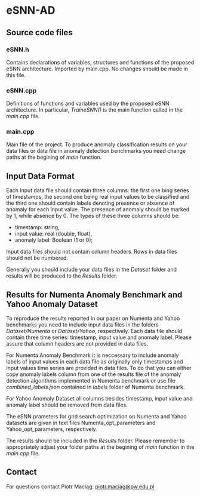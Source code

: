 # eSNN-AD

## Source code files

### eSNN.h

Contains declarations of variables, structures and functions of the proposed eSNN architecture. Imported by main.cpp. No changes should be made in this file.

### eSNN.cpp

Definitions of functions and variables used by the proposed eSNN architecture. In particular, *TraineSNN()* is the main function called in the *main.cpp* file.

### main.cpp

Main file of the project. To produce anomaly classification results on your data files or data file in anomaly detection benchmarks you need change paths at the begining of *main* function. 


## Input Data Format

Each input data file should contain three columns: the first one bing series of timestamps, the second one being real input values to be classified and the third one should contain labels denoting presence or absence of anomaly for each input value. The presence of anomaly should be marked by 1, while absence by 0. The types of these three columns should be:
  * timestamp: string,
  * input value: real (double, float),
  * anomaly label: Boolean (1 or 0);
  
Input data files should not contain column headers. Rows in data files should not be numbered. 

Generally you should include your data files in the *Dataset* folder and results will be produced to the *Results* folder.

## Results for Numenta Anomaly Benchmark and Yahoo Anomaly Dataset

To reproduce the results reported in our paper on Numenta and Yahoo benchmarks you need to include input data files in the folders *Dataset/Numenta* or *Dataset/Yahoo*, respectively. Each data file should contain three time series: timestamp, input value and anomaly label. Please assure that column headers are not provided in data files.

For Numenta Anomaly Benchmark it is neccessary to include anomaly labels of input values in each data file as originally only timestamps and input values time series are provided in data files. To do that you can either copy anomaly labels column from one of the results file of the anomaly detection algorithms implemented in Numenta benchmark or use file *combined_labels.json* contained in *labels* folder of Numenta benchmark. 

For Yahoo Anomaly Dataset all columns besides timestamp, input value and anomaly label should be removed from data files.  

The eSNN prameters for grid search optimization on Numenta and Yahoo datasets are given in text files Numenta_opt_parameters and Yahoo_opt_parameters, respectively. 

The results should be included in the *Results* folder. Please remember to appropriately adjust your folder paths at the begining of *main* function in the *main.cpp* file.

## Contact

For questions contact Piotr Maciąg: piotr.maciag@pw.edu.pl
